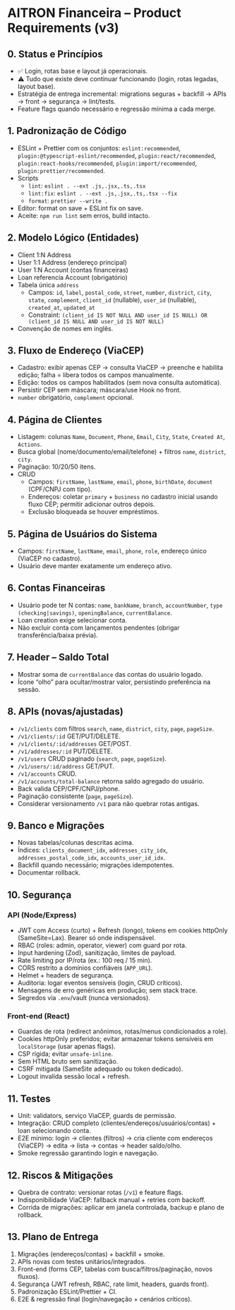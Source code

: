 # AITRON Financeira – Product Requirements (v3)

## 0. Status e Princípios
- ✅ Login, rotas base e layout já operacionais.
- ⚠️ Tudo que existe deve continuar funcionando (login, rotas legadas, layout base).
- Estratégia de entrega incremental: migrations seguras + backfill → APIs → front → segurança → lint/tests.
- Feature flags quando necessário e regressão mínima a cada merge.

## 1. Padronização de Código
- ESLint + Prettier com os conjuntos: `eslint:recommended`, `plugin:@typescript-eslint/recommended`, `plugin:react/recommended`, `plugin:react-hooks/recommended`, `plugin:import/recommended`, `plugin:prettier/recommended`.
- Scripts
  - `lint`: `eslint . --ext .js,.jsx,.ts,.tsx`
  - `lint:fix`: `eslint . --ext .js,.jsx,.ts,.tsx --fix`
  - `format`: `prettier --write .`
- Editor: format on save + ESLint fix on save.
- Aceite: `npm run lint` sem erros, build intacto.

## 2. Modelo Lógico (Entidades)
- Client 1:N Address
- User 1:1 Address (endereço principal)
- User 1:N Account (contas financeiras)
- Loan referencia Account (obrigatório)
- Tabela única `address`
  - Campos: `id`, `label`, `postal_code`, `street`, `number`, `district`, `city`, `state`, `complement`, `client_id` (nullable), `user_id` (nullable), `created_at`, `updated_at`
  - Constraint: `(client_id IS NOT NULL AND user_id IS NULL) OR (client_id IS NULL AND user_id IS NOT NULL)`
- Convenção de nomes em inglês.

## 3. Fluxo de Endereço (ViaCEP)
- Cadastro: exibir apenas CEP → consulta ViaCEP → preenche e habilita edição; falha = libera todos os campos manualmente.
- Edição: todos os campos habilitados (sem nova consulta automática).
- Persistir CEP sem máscara; máscara/use Hook no front.
- `number` obrigatório, `complement` opcional.

## 4. Página de Clientes
- Listagem: colunas `Name`, `Document`, `Phone`, `Email`, `City`, `State`, `Created At`, `Actions`.
- Busca global (nome/documento/email/telefone) + filtros `name`, `district`, `city`.
- Paginação: 10/20/50 itens.
- CRUD
  - Campos: `firstName`, `lastName`, `email`, `phone`, `birthDate`, `document` (CPF/CNPJ com tipo).
  - Endereços: coletar `primary` + `business` no cadastro inicial usando fluxo CEP; permitir adicionar outros depois.
  - Exclusão bloqueada se houver empréstimos.

## 5. Página de Usuários do Sistema
- Campos: `firstName`, `lastName`, `email`, `phone`, `role`, endereço único (ViaCEP no cadastro).
- Usuário deve manter exatamente um endereço ativo.

## 6. Contas Financeiras
- Usuário pode ter N contas: `name`, `bankName`, `branch`, `accountNumber`, `type (checking|savings)`, `openingBalance`, `currentBalance`.
- Loan creation exige selecionar conta.
- Não excluir conta com lançamentos pendentes (obrigar transferência/baixa prévia).

## 7. Header – Saldo Total
- Mostrar soma de `currentBalance` das contas do usuário logado.
- Ícone “olho” para ocultar/mostrar valor, persistindo preferência na sessão.

## 8. APIs (novas/ajustadas)
- `/v1/clients` com filtros `search`, `name`, `district`, `city`, `page`, `pageSize`.
- `/v1/clients/:id` GET/PUT/DELETE.
- `/v1/clients/:id/addresses` GET/POST.
- `/v1/addresses/:id` PUT/DELETE.
- `/v1/users` CRUD paginado (`search`, `page`, `pageSize`).
- `/v1/users/:id/address` GET/PUT.
- `/v1/accounts` CRUD.
- `/v1/accounts/total-balance` retorna saldo agregado do usuário.
- Back valida CEP/CPF/CNPJ/phone.
- Paginação consistente (`page`, `pageSize`).
- Considerar versionamento `/v1` para não quebrar rotas antigas.

## 9. Banco e Migrações
- Novas tabelas/colunas descritas acima.
- Índices: `clients_document_idx`, `addresses_city_idx`, `addresses_postal_code_idx`, `accounts_user_id_idx`.
- Backfill quando necessário; migrações idempotentes.
- Documentar rollback.

## 10. Segurança
### API (Node/Express)
- JWT com Access (curto) + Refresh (longo), tokens em cookies httpOnly (SameSite=Lax). Bearer só onde indispensável.
- RBAC (roles: admin, operator, viewer) com guard por rota.
- Input hardening (Zod), sanitização, limites de payload.
- Rate limiting por IP/rota (ex.: 100 req / 15 min).
- CORS restrito a domínios confiáveis (`APP_URL`).
- Helmet + headers de segurança.
- Auditoria: logar eventos sensíveis (login, CRUD críticos).
- Mensagens de erro genéricas em produção; sem stack trace.
- Segredos via `.env`/vault (nunca versionados).

### Front-end (React)
- Guardas de rota (redirect anônimos, rotas/menus condicionados a role).
- Cookies httpOnly preferidos; evitar armazenar tokens sensíveis em `localStorage` (usar apenas flags).
- CSP rígida; evitar `unsafe-inline`.
- Sem HTML bruto sem sanitização.
- CSRF mitigada (SameSite adequado ou token dedicado).
- Logout invalida sessão local + refresh.

## 11. Testes
- Unit: validators, serviço ViaCEP, guards de permissão.
- Integração: CRUD completo (clientes/endereços/usuários/contas) + loan selecionando conta.
- E2E mínimo: login → clientes (filtros) → cria cliente com endereços (ViaCEP) → edita → lista → contas → header saldo/olho.
- Smoke regressão garantindo login e navegação.

## 12. Riscos & Mitigações
- Quebra de contrato: versionar rotas (`/v1`) e feature flags.
- Indisponibilidade ViaCEP: fallback manual + retries com backoff.
- Corrida de migrações: aplicar em janela controlada, backup e plano de rollback.

## 13. Plano de Entrega
1. Migrações (endereços/contas) + backfill + smoke.
2. APIs novas com testes unitários/integrados.
3. Front-end (forms CEP, tabelas com busca/filtros/paginação, novos fluxos).
4. Segurança (JWT refresh, RBAC, rate limit, headers, guards front).
5. Padronização ESLint/Prettier + CI.
6. E2E & regressão final (login/navegação + cenários críticos).
